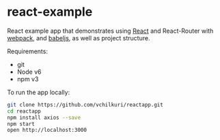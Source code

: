 # react-example

React example app that demonstrates using [React] and React-Router with [webpack], and [babeljs], as well as project structure.

Requirements:
- git
- Node v6
- npm v3

To run the app locally:

```bash
git clone https://github.com/vchilkuri/reactapp.git
cd reactapp
npm install axios --save
npm start
open http://localhost:3000
```

[React]: http://facebook.github.io/react/
[webpack]: http://webpack.github.io/
[babeljs]: https://babeljs.io/
